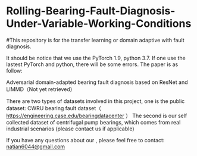# Rolling-Bearing-Fault-Diagnosis-Under-Variable-Working-Conditions
#This repository is for the transfer learning or domain adaptive with fault diagnosis.

It should be notice that we use the PyTorch 1.9, python 3.7. If one use the lastest PyTorch and python, there will be some errors.
The paper is as follow:


Adversarial domain-adapted bearing fault diagnosis based on ResNet and LIMMD（Not yet retrieved）

There are two types of datasets involved in this project, one is the public dataset: CWRU bearing fault dataset（ https://engineering.case.edu/bearingdatacenter ）
The second is our self collected dataset of centrifugal pump bearings, which comes from real industrial scenarios (please contact us if applicable)


If you have any questions about our , please feel free to contact: natian6044@gmail.com
